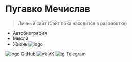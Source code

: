 <!-- _coverpage.md -->

<!--![logo](_media/icon.svg) --> 


# Пугавко Мечислав 

> Личный сайт (Сайт пока находится в разработке)

- Автобиография
- Мысли 
- Жизнь
![logo](__media/icons/languages.svg ':size=60%')


![logo](__media/icons/Octocat.png ':size=5%') [GitHub](https://github.com/Pugavkomm)
![vk](__media/icons/vk.svg ':size=5%') [VK](https://vk.com/mechislavp)
![tg](__media/icons/Telegram.png ':size=5%') [Telegram](https://t.me/Mechislav)
<!--- ![rg](__media/icons/rg.png ':size=5%') [RG](https://www.researchgate.net/profile/Mechislav-Pugavko)--->
